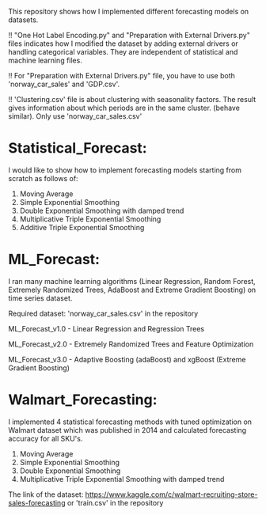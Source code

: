This repository shows how I implemented different forecasting models on datasets.

!! "One Hot Label Encoding.py" and "Preparation with External Drivers.py" files indicates how I modified the dataset by adding external drivers or handling categorical variables. They are independent of statistical and machine learning files.

!! For "Preparation with External Drivers.py" file, you have to use both 'norway_car_sales' and 'GDP.csv'.

!! 'Clustering.csv' file is about clustering with seasonality factors. The result gives information about which periods are in the same cluster. (behave similar). Only use 'norway_car_sales.csv'

# Statistical_Forecast: 

I would like to show how to implement forecasting models starting from scratch as follows of:

1. Moving Average
2. Simple Exponential Smoothing
3. Double Exponential Smoothing with damped trend
4. Multiplicative Triple Exponential Smoothing
5. Additive Triple Exponential Smoothing

# ML_Forecast:

I ran many machine learning algorithms (Linear Regression, Random Forest, Extremely Randomized Trees, AdaBoost and Extreme Gradient Boosting) on time series dataset.

Required dataset: 'norway_car_sales.csv' in the repository

ML_Forecast_v1.0 - Linear Regression and Regression Trees

ML_Forecast_v2.0 - Extremely Randomized Trees and Feature Optimization

ML_Forecast_v3.0 - Adaptive Boosting (adaBoost) and xgBoost (Extreme Gradient Boosting)

# Walmart_Forecasting: 

I implemented 4 statistical forecasting methods with tuned optimization on Walmart dataset which was published in 2014 and calculated forecasting accuracy for all SKU's.

1. Moving Average
2. Simple Exponential Smoothing
3. Double Exponential Smoothing
4. Multiplicative Triple Exponential Smoothing with damped trend

The link of the dataset: https://www.kaggle.com/c/walmart-recruiting-store-sales-forecasting or 'train.csv' in the repository

